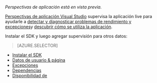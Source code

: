 
*Perspectivas de aplicación está en vista previa.*

<a name="selector1"></a>

[Perspectivas de aplicación Visual Studio](../articles/application-insights/app-insights-overview.md) supervisa la aplicación live para ayudarle a [detectar y diagnosticar problemas de rendimiento y excepciones](../articles/application-insights/app-insights-detect-triage-diagnose.md)y [descubrir cómo se utiliza la aplicación](../articles/application-insights/app-insights-overview-usage.md). 

Instalar el SDK y luego agregar supervisión para otros datos:

> [AZURE.SELECTOR]
- [Instalar el SDK](../articles/application-insights/app-insights-asp-net.md#selector1)
- [Datos de usuario & página](../articles/application-insights/app-insights-javascript.md#selector1)
- [Excepciones](../articles/application-insights/app-insights-asp-net-exceptions.md#selector1)
- [Dependencias](../articles/application-insights/app-insights-asp-net-dependencies.md#selector1)
- [Disponibilidad de](../articles/application-insights/app-insights-monitor-web-app-availability.md#selector1)

